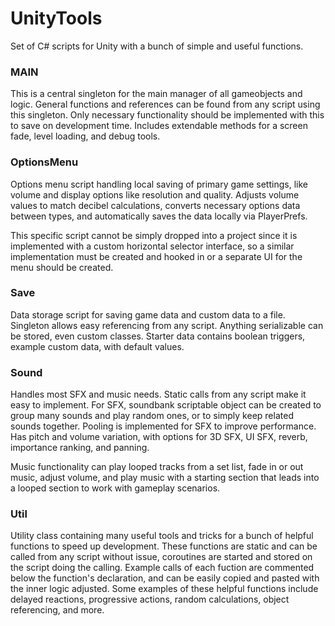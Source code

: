 # UnityTools
Set of C# scripts for Unity with a bunch of simple and useful functions.


### MAIN
This is a central singleton for the main manager of all gameobjects and logic. General functions and references can be found from any script using this singleton. Only necessary functionality should be implemented with this to save on development time. Includes extendable methods for a screen fade, level loading, and debug tools.

### OptionsMenu
Options menu script handling local saving of primary game settings, like volume and display options like resolution and quality. Adjusts volume values to match decibel calculations, converts necessary options data between types, and automatically saves the data locally via PlayerPrefs. 

This specific script cannot be simply dropped into a project since it is implemented with a custom horizontal selector interface, so a similar implementation must be created and hooked in or a separate UI for the menu should be created.

### Save
Data storage script for saving game data and custom data to a file. Singleton allows easy referencing from any script. Anything serializable can be stored, even custom classes. Starter data contains boolean triggers, example custom data, with default values.

### Sound
Handles most SFX and music needs. Static calls from any script make it easy to implement. For SFX, soundbank scriptable object can be created to group many sounds and play random ones, or to simply keep related sounds together. Pooling is implemented for SFX to improve performance. Has pitch and volume variation, with options for 3D SFX, UI SFX, reverb, importance ranking, and panning.

Music functionality can play looped tracks from a set list, fade in or out music, adjust volume, and play music with a starting section that leads into a looped section to work with gameplay scenarios.

### Util
Utility class containing many useful tools and tricks for a bunch of helpful functions to speed up development. These functions are static and can be called from any script without issue, coroutines are started and stored on the script doing the calling. Example calls of each fuction are commented below the function's declaration, and can be easily copied and pasted with the inner logic adjusted. Some examples of these helpful functions include delayed reactions, progressive actions, random calculations, object referencing, and more. 
